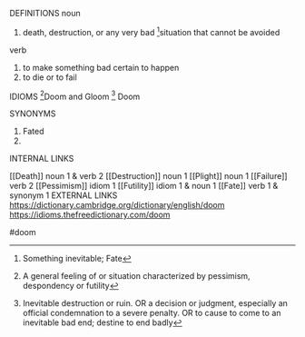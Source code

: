 DEFINITIONS
noun
1. death, destruction, or any very bad [^1]situation that cannot be avoided

verb
1. to make something bad certain to happen
2.  to die or to fail

IDIOMS
[^2]Doom and Gloom
[^3] Doom

SYNONYMS
1. Fated
2. 
INTERNAL LINKS

[[Death]] noun 1 & verb 2
[[Destruction]] noun 1
[[Plight]] noun 1
[[Failure]] verb 2
[[Pessimism]] idiom 1
[[Futility]] idiom 1 & noun 1
[[Fate]] verb 1 & synonym 1
EXTERNAL LINKS
https://dictionary.cambridge.org/dictionary/english/doom
https://idioms.thefreedictionary.com/doom

#doom

[^1]: Something inevitable; Fate
[^2]: A general feeling of or situation characterized by pessimism, despondency or futility

[^3]:  Inevitable destruction or ruin. OR a decision or judgment, especially an official condemnation to a severe penalty. OR to cause to come to an inevitable bad end; destine to end badly
